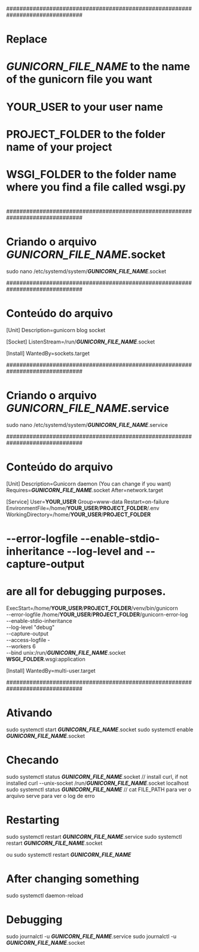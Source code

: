 ###############################################################################
# Replace
# ___GUNICORN_FILE_NAME___ to the name of the gunicorn file you want
# __YOUR_USER__ to your user name
# __PROJECT_FOLDER__ to the folder name of your project
# __WSGI_FOLDER__ to the folder name where you find a file called wsgi.py
#
###############################################################################
# Criando o arquivo ___GUNICORN_FILE_NAME___.socket
sudo nano /etc/systemd/system/___GUNICORN_FILE_NAME___.socket

###############################################################################
# Conteúdo do arquivo
[Unit]
Description=gunicorn blog socket

[Socket]
ListenStream=/run/___GUNICORN_FILE_NAME___.socket

[Install]
WantedBy=sockets.target

###############################################################################
# Criando o arquivo ___GUNICORN_FILE_NAME___.service
sudo nano /etc/systemd/system/___GUNICORN_FILE_NAME___.service

###############################################################################
# Conteúdo do arquivo
[Unit]
Description=Gunicorn daemon (You can change if you want)
Requires=___GUNICORN_FILE_NAME___.socket
After=network.target

[Service]
User=__YOUR_USER__
Group=www-data
Restart=on-failure
EnvironmentFile=/home/__YOUR_USER__/__PROJECT_FOLDER__/.env
WorkingDirectory=/home/__YOUR_USER__/__PROJECT_FOLDER__
# --error-logfile --enable-stdio-inheritance --log-level and --capture-output
# are all for debugging purposes.
ExecStart=/home/__YOUR_USER__/__PROJECT_FOLDER__/venv/bin/gunicorn \
          --error-logfile /home/__YOUR_USER__/__PROJECT_FOLDER__/gunicorn-error-log \
          --enable-stdio-inheritance \
          --log-level "debug" \
          --capture-output \
          --access-logfile - \
          --workers 6 \
          --bind unix:/run/___GUNICORN_FILE_NAME___.socket \
          __WSGI_FOLDER__.wsgi:application

[Install]
WantedBy=multi-user.target

###############################################################################
# Ativando
sudo systemctl start ___GUNICORN_FILE_NAME___.socket
sudo systemctl enable ___GUNICORN_FILE_NAME___.socket

# Checando
sudo systemctl status ___GUNICORN_FILE_NAME___.socket
// install curl, if not installed 
curl --unix-socket /run/___GUNICORN_FILE_NAME___.socket localhost
sudo systemctl status ___GUNICORN_FILE_NAME___
// cat FILE_PATH para ver o arquivo
serve para ver o log de erro


# Restarting
sudo systemctl restart ___GUNICORN_FILE_NAME___.service
sudo systemctl restart ___GUNICORN_FILE_NAME___.socket

ou 
sudo systemctl restart ___GUNICORN_FILE_NAME___

# After changing something
sudo systemctl daemon-reload

# Debugging
sudo journalctl -u ___GUNICORN_FILE_NAME___.service
sudo journalctl -u ___GUNICORN_FILE_NAME___.socket